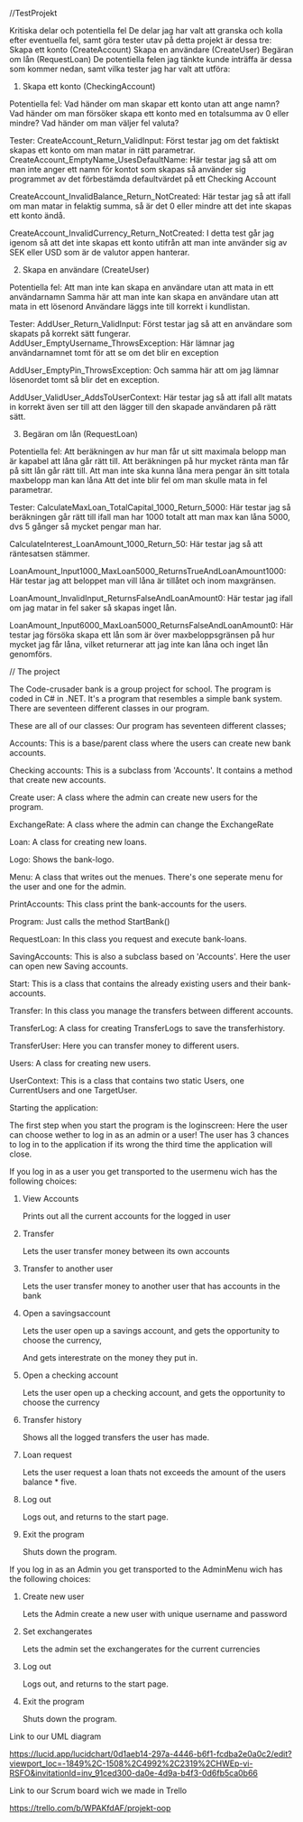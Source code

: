 //TestProjekt

Kritiska delar och potentiella fel
De delar jag har valt att granska och kolla efter eventuella fel, samt göra tester utav på detta projekt är dessa tre:
Skapa ett konto (CreateAccount)
Skapa en användare (CreateUser)
Begäran om lån (RequestLoan)
De potentiella felen jag tänkte kunde inträffa är dessa som kommer nedan, samt vilka tester jag har valt att utföra: 

1. Skapa ett konto (CheckingAccount)

Potentiella fel:
Vad händer om man skapar ett konto utan att ange namn? 
Vad händer om man försöker skapa ett konto med en totalsumma av 0 eller mindre?
Vad händer om man väljer fel valuta?

Tester:
CreateAccount_Return_ValidInput: Först testar jag om det faktiskt skapas ett konto om man matar in rätt parametrar. 
CreateAccount_EmptyName_UsesDefaultName:
Här testar jag så att om man inte anger ett namn för kontot som skapas så använder sig programmet av det förbestämda defaultvärdet på ett Checking Account

CreateAccount_InvalidBalance_Return_NotCreated: 
Här testar jag så att ifall om man matar in felaktig summa, så är det 0 eller mindre att det inte skapas ett konto ändå. 

CreateAccount_InvalidCurrency_Return_NotCreated:
I detta test går jag igenom så att det inte skapas ett konto utifrån att man inte använder sig av SEK eller USD som är de valutor appen hanterar.


2. Skapa en användare (CreateUser)
   
Potentiella fel:
Att man inte kan skapa en användare utan att mata in ett användarnamn
Samma här att man inte kan skapa en användare utan att mata in ett lösenord
Användare läggs inte till korrekt i kundlistan.

Tester:
AddUser_Return_ValidInput: Först testar jag så att en användare som skapats på korrekt sätt fungerar. 
AddUser_EmptyUsername_ThrowsException:
Här lämnar jag användarnamnet tomt för att se om det blir en exception

AddUser_EmptyPin_ThrowsException: 
Och samma här att om jag lämnar lösenordet tomt så blir det en exception. 

AddUser_ValidUser_AddsToUserContext: 
Här testar jag så att ifall allt matats in korrekt även ser till att den lägger till den skapade användaren på rätt sätt.


3. Begäran om lån (RequestLoan)

Potentiella fel:
Att beräkningen av hur man får ut sitt maximala belopp man är kapabel att låna går rätt till. 
Att beräkningen på hur mycket ränta man får på sitt lån går rätt till.
Att man inte ska kunna låna mera pengar än sitt totala maxbelopp man kan låna
Att det inte blir fel om man skulle mata in fel parametrar. 

Tester:
CalculateMaxLoan_TotalCapital_1000_Return_5000:
Här testar jag så beräkningen går rätt till ifall man har 1000 totalt att man max kan låna 5000, dvs 5 gånger så mycket pengar man har.

CalculateInterest_LoanAmount_1000_Return_50:
Här testar jag så att räntesatsen stämmer.

LoanAmount_Input1000_MaxLoan5000_ReturnsTrueAndLoanAmount1000: 
Här testar jag att beloppet man vill låna är tillåtet och inom maxgränsen.

LoanAmount_InvalidInput_ReturnsFalseAndLoanAmount0: 
Här testar jag ifall om jag matar in fel saker så skapas inget lån. 

LoanAmount_Input6000_MaxLoan5000_ReturnsFalseAndLoanAmount0: 
Här testar jag försöka skapa ett lån som är över maxbeloppsgränsen på hur mycket jag får låna, vilket returnerar att jag inte kan låna och inget lån genomförs. 

















// The project

The Code-crusader bank is a group project for school. The program is coded in C# in .NET. It's a program that resembles a simple bank system.
There are seventeen different classes in our program.

These are all of our classes:
Our program has seventeen different classes;

Accounts:
This is a base/parent class where the users can create new bank accounts.

Checking accounts:
This is a subclass from 'Accounts'. It contains a method that create new accounts.

Create user:
A class where the admin can create new users for the program.

ExchangeRate:
A class where the admin can change the ExchangeRate

Loan:
A class for creating new loans.

Logo:
Shows the bank-logo.

Menu:
A class that writes out the menues. There's one seperate menu for the user and one for the admin.

PrintAccounts:
This class print the bank-accounts for the users.

Program:
Just calls the method StartBank()

RequestLoan:
In this class you request and execute bank-loans.

SavingAccounts:
This is also a subclass based on 'Accounts'. Here the user can open new Saving accounts.

Start:
This is a class that contains the already existing users and their bank-accounts.

Transfer:
In this class you manage the transfers between different accounts.

TransferLog:
A class for creating TransferLogs to save the transferhistory.

TransferUser:
Here you can transfer money to different users.

Users:
A class for creating new users.

UserContext:
This is a class that contains two static Users, one CurrentUsers and one TargetUser.


Starting the application: 

The first step when you start the program is the loginscreen: 
Here the user can choose wether to log in as an admin or a user! 
The user has 3 chances to log in to the application if its wrong the third time the application will close. 

If you log in as a user you get transported to the usermenu wich has the following choices: 

1. View Accounts

   Prints out all the current accounts for the logged in user
3. Transfer

   Lets the user transfer money between its own accounts
4. Transfer to another user

   Lets the user transfer money to another user that has accounts in the bank
6. Open a savingsaccount

   Lets the user open up a savings account, and gets the opportunity to choose the currency,

   And gets interestrate on the money they put in.
8. Open a checking account

    Lets the user open up a checking account, and gets the opportunity to choose the currency
10. Transfer history

     Shows all the logged transfers the user has made.
12. Loan request

    Lets the user request a loan thats not exceeds the amount of the users balance * five. 
14. Log out

    Logs out, and returns to the start page.
16. Exit the program

    Shuts down the program.

If you log in as an Admin you get transported to the AdminMenu wich has the following choices: 

1. Create new user

   Lets the Admin create a new user with unique username and password
3. Set exchangerates

   Lets the admin set the exchangerates for the current currencies
5. Log out

   Logs out, and returns to the start page.
7. Exit the program

   Shuts down the program.

Link to our UML diagram
   
   https://lucid.app/lucidchart/0d1aeb14-297a-4446-b6f1-fcdba2e0a0c2/edit?viewport_loc=-1849%2C-1508%2C4992%2C2319%2CHWEp-vi-RSFO&invitationId=inv_91ced300-da0e-4d9a-b4f3-0d6fb5ca0b66

Link to our Scrum board wich we made in Trello

https://trello.com/b/WPAKfdAF/projekt-oop

